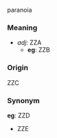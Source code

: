 paranoia
### Meaning
+ _adj_: ZZA
    + __eg__: ZZB

### Origin

ZZC

### Synonym

__eg__: ZZD

+ ZZE



